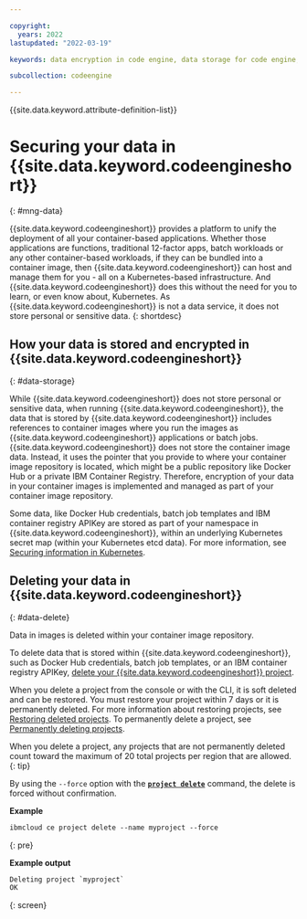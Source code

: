 ```yaml
---

copyright:
  years: 2022
lastupdated: "2022-03-19"

keywords: data encryption in code engine, data storage for code engine, bring your own keys for code engine, BYOK for code engine, key management for code engine, key encryption for code engine, personal data in code engine, data deletion for code engine, data in code engine, data security in code engine, encrypted

subcollection: codeengine

---
```


{{site.data.keyword.attribute-definition-list}}

# Securing your data in {{site.data.keyword.codeengineshort}}
{: #mng-data}

{{site.data.keyword.codeengineshort}} provides a platform to unify the deployment of all your container-based applications. Whether those applications are functions, traditional 12-factor apps, batch workloads or any other container-based workloads, if they can be bundled into a container image, then {{site.data.keyword.codeengineshort}} can host and manage them for you - all on a Kubernetes-based infrastructure. And {{site.data.keyword.codeengineshort}} does this without the need for you to learn, or even know about, Kubernetes. As {{site.data.keyword.codeengineshort}} is not a data service, it does not store personal or sensitive data. 
{: shortdesc}

## How your data is stored and encrypted in {{site.data.keyword.codeengineshort}}
{: #data-storage}

While {{site.data.keyword.codeengineshort}} does not store personal or sensitive data, when running {{site.data.keyword.codeengineshort}}, the data that is stored by {{site.data.keyword.codeengineshort}} includes references to container images where you run the images as {{site.data.keyword.codeengineshort}} applications or batch jobs. {{site.data.keyword.codeengineshort}} does not store the container image data. Instead, it uses the pointer that you provide to where your container image repository is located, which might be a public repository like Docker Hub or a private IBM Container Registry. Therefore, encryption of your data in your container images is implemented and managed as part of your container image repository. 

Some data, like Docker Hub credentials, batch job templates and IBM container registry APIKey are stored as part of your namespace in {{site.data.keyword.codeengineshort}}, within an underlying Kubernetes secret map (within your Kubernetes etcd data). For more information, see [Securing information in Kubernetes](/docs/containers?topic=containers-encryption). 


## Deleting your data in {{site.data.keyword.codeengineshort}}
{: #data-delete}

Data in images is deleted within your container image repository. 

To delete data that is stored within {{site.data.keyword.codeengineshort}}, such as Docker Hub credentials, batch job templates, or an IBM container registry APIKey, [delete your {{site.data.keyword.codeengineshort}} project](/docs/codeengine?topic=codeengine-manage-project#delete-project). 

When you delete a project from the console or with the CLI, it is soft deleted and can be restored. You must restore your project within 7 days or it is permanently deleted. For more information about restoring projects, see [Restoring deleted projects](/docs/codeengine?topic=codeengine-manage-project#restore-softdelete-project). To permanently delete a project, see [Permanently deleting projects](/docs/codeengine?topic=codeengine-manage-project#perm-delete-project).

When you delete a project, any projects that are not permanently deleted count toward the maximum of 20 total projects per region that are allowed.
{: tip} 

By using the `--force` option with the [**`project delete`**](/docs/codeengine?topic=codeengine-cli#cli-project-delete) command, the delete is forced without confirmation.  

**Example**

```txt
ibmcloud ce project delete --name myproject --force
```
{: pre}

**Example output**

```txt
Deleting project `myproject`
OK
```
{: screen}  


